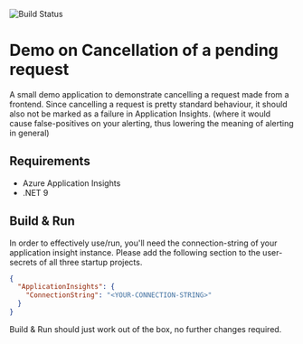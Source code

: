 ![Build Status](https://github.com/vanheesk/Demo-CancellationToken/actions/workflows/ci/badge.svg)

# Demo on Cancellation of a pending request

A small demo application to demonstrate cancelling a request made from a frontend. 
Since cancelling a request is pretty standard behaviour, it should also not be marked as a failure in Application Insights.
(where it would cause false-positives on your alerting, thus lowering the meaning of alerting in general)

## Requirements

* Azure Application Insights
* .NET 9

## Build & Run

In order to effectively use/run, you'll need the connection-string of your application insight instance.  Please add the following section to the user-secrets of all three startup projects.

```json
{
  "ApplicationInsights": {
    "ConnectionString": "<YOUR-CONNECTION-STRING>"
  }
}
```

Build & Run should just work out of the box, no further changes required.
